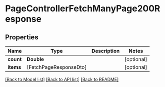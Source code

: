 # PageControllerFetchManyPage200Response

## Properties
Name | Type | Description | Notes
------------ | ------------- | ------------- | -------------
**count** | **Double** |  | [optional] 
**items** | [FetchPageResponseDto] |  | [optional] 

[[Back to Model list]](../README.md#documentation-for-models) [[Back to API list]](../README.md#documentation-for-api-endpoints) [[Back to README]](../README.md)


